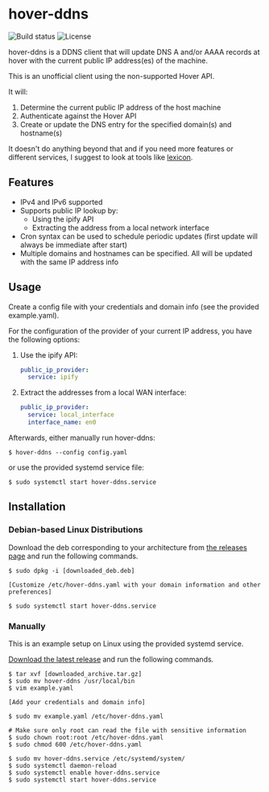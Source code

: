 # hover-ddns

![Build status](https://github.com/dschanoeh/hover-ddns/workflows/build/badge.svg)
![License](https://img.shields.io/github/license/dschanoeh/hover-ddns)

hover-ddns is a DDNS client that will update DNS A and/or AAAA records at hover with the current public IP address(es) of the machine.

This is an unofficial client using the non-supported Hover API.

It will:

1. Determine the current public IP address of the host machine
2. Authenticate against the Hover API
3. Create or update the DNS entry for the specified domain(s) and hostname(s)

It doesn't do anything beyond that and if you need more features or different services, I suggest to look at tools like [lexicon](https://github.com/AnalogJ/lexicon).

## Features

* IPv4 and IPv6 supported
* Supports public IP lookup by:
  * Using the ipify API
  * Extracting the address from a local network interface
* Cron syntax can be used to schedule periodic updates (first update will always
  be immediate after start)
* Multiple domains and hostnames can be specified. All will be updated with the same IP address info

## Usage

Create a config file with your credentials and domain info (see the provided example.yaml).

For the configuration of the provider of your current IP address, you
have the following options:

1. Use the ipify API:

    ```yaml
    public_ip_provider:
      service: ipify
    ```

2. Extract the addresses  from a local WAN interface:

    ```yaml
    public_ip_provider:
      service: local_interface
      interface_name: en0
    ```

Afterwards, either manually run hover-ddns:

    $ hover-ddns --config config.yaml

or use the provided systemd service file:

    $ sudo systemctl start hover-ddns.service

## Installation

### Debian-based Linux Distributions

Download the deb corresponding to your architecture from
[the releases page](https://github.com/dschanoeh/hover-ddns/releases) and run
the following commands.

    $ sudo dpkg -i [downloaded_deb.deb]
    
    [Customize /etc/hover-ddns.yaml with your domain information and other preferences]

    $ sudo systemctl start hover-ddns.service


### Manually

This is an example setup on Linux using the provided systemd service.

[Download the latest release](https://github.com/dschanoeh/hover-ddns/releases)
and run the following commands.

    $ tar xvf [downloaded_archive.tar.gz]
    $ sudo mv hover-ddns /usr/local/bin
    $ vim example.yaml

    [Add your credentials and domain info]

    $ sudo mv example.yaml /etc/hover-ddns.yaml

    # Make sure only root can read the file with sensitive information
    $ sudo chown root:root /etc/hover-ddns.yaml
    $ sudo chmod 600 /etc/hover-ddns.yaml

    $ sudo mv hover-ddns.service /etc/systemd/system/
    $ sudo systemctl daemon-reload
    $ sudo systemctl enable hover-ddns.service
    $ sudo systemctl start hover-ddns.service
